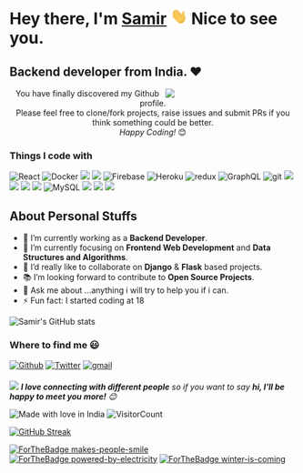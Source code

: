 <h1>Hey there, I'm <a  href="https://github.com/samir321-pixel">Samir</a> <img  src="https://raw.githubusercontent.com/ABSphreak/ABSphreak/master/gifs/Hi.gif" width="30px"> Nice to see you.</h1>

<h2>Backend developer from India. ❤️ </h2>
<img align='right' src="https://media.giphy.com/media/M9gbBd9nbDrOTu1Mqx/giphy.gif" width="230">
<div align="center">
You have finally discovered my Github profile. <br>
Please feel free to clone/fork projects, raise issues and submit PRs if you think something could be better. <br>
<i>Happy Coding!</i> 😊
</div>
<h3>Things I code with</h3>
<p>
  <img alt="React" src="https://img.shields.io/badge/React-3776AB?style=for-the-badge&logo=react&logoColor=white" />
  <img alt="Docker" src="https://img.shields.io/badge/Docker-F7DF1E?style=for-the-badge&logo=docker&logoColor=black" />
    <img src="https://img.shields.io/badge/Bootstrap-563D7C?style=for-the-badge&logo=bootstrap&logoColor=white"/>
    <img src="https://img.shields.io/badge/JavaScript-F7DF1E?style=for-the-badge&logo=javascript&logoColor=black"/>
         <img alt="Firebase" src="https://img.shields.io/badge/Firebase-0081CB?&style=for-the-badge&logo=firebase&logoColor=white" />
  <img alt="Heroku" src="https://img.shields.io/badge/Heroku-092E20?style=for-the-badge&logo=heroku&logoColor=white" />
  <img alt="redux" src="https://img.shields.io/badge/Redux-FF4500?style=for-the-badge&logo=redux&logoColor=white" />
  <img alt="GraphQL" src="https://img.shields.io/badge/GraphQL-FF4500?style=for-the-badge&logo=graphql&logoColor=white" />
  <img alt="git" src="https://img.shields.io/badge/Git-000000?style=for-the-badge&logo=git&logoColor=white" />
    <img src="https://img.shields.io/badge/HTML-FF4500?style=for-the-badge&logo=html5&logoColor=white"/>
           <img src="https://img.shields.io/badge/postgres-0B96B2?style=for-the-badge&logo=postgresql&logoColor=white"/>
              <img src="https://img.shields.io/badge/Django-092E20?style=for-the-badge&logo=django&logoColor=white"/>
  <img src="https://img.shields.io/badge/Python-3776AB?style=for-the-badge&logo=python&logoColor=white"/>
     <img alt="MySQL" src="https://img.shields.io/badge/MySQL-0B96B2?style=for-the-badge&logo=postgresql&logoColor=white" />
    <img src="https://img.shields.io/badge/Flask-000000?style=for-the-badge&logo=flask&logoColor=white"/>
       <img src="https://img.shields.io/badge/CSS-0081CB?&style=for-the-badge&logo=css3&logoColor=white"/>
  <img src="https://img.shields.io/badge/SQLite-07405E?style=for-the-badge&logo=sqlite&logoColor=white"/>
      </p>

## About Personal Stuffs
- 🔭 I’m currently working as a **Backend Developer**. 
- 🌱 I’m currently focusing on **Frontend Web Development** and **Data Structures and Algorithms**.
- 👯 I’d really like to collaborate on **Django** & **Flask** based projects.
- 📚 I’m looking forward to contribute to **Open Source Projects**.
- 💬 Ask me about ...anything i will try to help you if i can.
- ⚡ Fun fact: I started coding at 18

![Samir's GitHub stats](https://github-readme-stats.vercel.app/api?username=samir321-pixel&theme=radical&show_icons=true)


<h3>Where to find me 😃 </h3>
<p><a href="https://github.com/samir321-pixel" target="_blank"><img alt="Github" src="https://img.shields.io/badge/GitHub-%2312100E.svg?&style=for-the-badge&logo=Github&logoColor=white" /></a> <a href="https://twitter.com/Samir_Saitwal" target="_blank"><img alt="Twitter" src="https://img.shields.io/badge/twitter-%231DA1F2.svg?&style=for-the-badge&logo=twitter&logoColor=white" /></a> 
  <a href="mailto:saitwalsamir@gmail.com/?hl=en" target="_blank">
<img src=https://img.shields.io/badge/gmail-%23000000.svg?&style=for-the-badge&logo=gmail&logoColor=red alt=gmail style="margin-bottom: 5px;" />
</a> 
</p>

<img src="https://media.giphy.com/media/LnQjpWaON8nhr21vNW/giphy.gif" width="60"> <em><b>I love connecting with different people</b> so if you want to say <b>hi, I'll be happy to meet you more!</b> 😊</em>

![Made with love in India](https://madewithlove.now.sh/in?heart=true&template=for-the-badge)
![VisitorCount](https://profile-counter.glitch.me/VedantKhairnar/count.svg)

[![GitHub Streak](https://github-readme-streak-stats.herokuapp.com/?user=samir321-pixel)](https://github.com/samir321-pixel/github-readme-streak-stats)

[![ForTheBadge makes-people-smile](http://ForTheBadge.com/images/badges/makes-people-smile.svg)](http://ForTheBadge.com)
[![ForTheBadge powered-by-electricity](http://ForTheBadge.com/images/badges/powered-by-electricity.svg)](http://ForTheBadge.com)
[![ForTheBadge winter-is-coming](http://ForTheBadge.com/images/badges/winter-is-coming.svg)](http://ForTheBadge.com)
